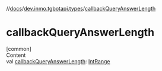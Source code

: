 //[docs](../../index.md)/[dev.inmo.tgbotapi.types](index.md)/[callbackQueryAnswerLength](callback-query-answer-length.md)



# callbackQueryAnswerLength  
[common]  
Content  
val [callbackQueryAnswerLength](callback-query-answer-length.md): [IntRange](https://kotlinlang.org/api/latest/jvm/stdlib/kotlin.ranges/-int-range/index.html)  



